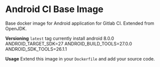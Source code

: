 # Android CI Base Image
Base docker image for Android application for Gitlab CI. Extended from OpenJDK.

**Versioning**
`latest` tag currently install android 8.0.0
ANDROID_TARGET_SDK=27
ANDROID_BUILD_TOOLS=27.0.0
ANDROID_SDK_TOOLS=26.1.1

**Usage**
Extend this image in your `Dockerfile` and add your source code.
